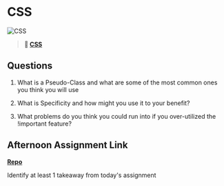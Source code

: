 # CSS

![CSS](https://bcw.blob.core.windows.net/public/cssUnit/1411879719053976)

> **📖 [CSS](https://codeworksacademy.com/fs-student-guide/resources/wk1/03-CSS)**

## Questions

1. What is a Pseudo-Class and what are some of the most common ones you think you will use

2. What is Specificity and how might you use it to your benefit?

3. What problems do you think you could run into if you over-utilized the !important feature?

## Afternoon Assignment Link

**[Repo](https://github.com/GregBullington/<ASSIGNMENT_REPO>)**

Identify at least 1 takeaway from today's assignment
